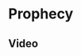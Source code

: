 <div class="menu-data" data-parent="#pages/blog/cv19/older-topics"/>

# Prophecy


## Video

<div class="video-view" data-id="v1hc2W2tSUw"></div>
